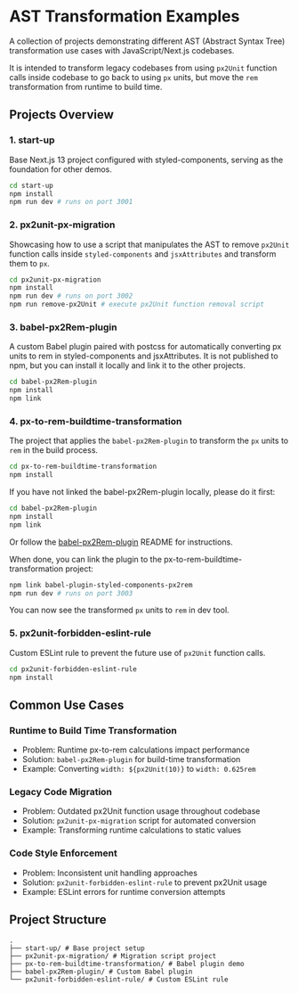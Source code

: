 # AST Transformation Examples

A collection of projects demonstrating different AST (Abstract Syntax Tree) transformation use cases with JavaScript/Next.js codebases.

It is intended to transform legacy codebases from using `px2Unit` function calls inside codebase to go back to using `px` units, but move the `rem` transformation from runtime to build time.

## Projects Overview

### 1. start-up
Base Next.js 13 project configured with styled-components, serving as the foundation for other demos.

```bash
cd start-up
npm install
npm run dev # runs on port 3001
```

### 2. px2unit-px-migration
Showcasing how to use a script that manipulates the AST to remove `px2Unit` function calls inside `styled-components` and `jsxAttributes` and transform them to `px`.

```bash
cd px2unit-px-migration
npm install
npm run dev # runs on port 3002
npm run remove-px2Unit # execute px2Unit function removal script
```

### 3. babel-px2Rem-plugin
A custom Babel plugin paired with postcss for automatically converting px units to rem in styled-components and jsxAttributes. It is not published to npm, but you can install it locally and link it to the other projects.

```bash
cd babel-px2Rem-plugin
npm install
npm link
```

### 4. px-to-rem-buildtime-transformation
The project that applies the `babel-px2Rem-plugin` to transform the `px` units to `rem` in the build process.

```bash
cd px-to-rem-buildtime-transformation
npm install
```

If you have not linked the babel-px2Rem-plugin locally, please do it first:

```bash
cd babel-px2Rem-plugin
npm install
npm link
```

Or follow the [babel-px2Rem-plugin](./babel-px2Rem-plugin/README.md) README for instructions.

When done, you can link the plugin to the px-to-rem-buildtime-transformation project:

```bash
npm link babel-plugin-styled-components-px2rem
npm run dev # runs on port 3003
```

You can now see the transformed `px` units to `rem` in dev tool.

### 5. px2unit-forbidden-eslint-rule
Custom ESLint rule to prevent the future use of `px2Unit` function calls.

```bash
cd px2unit-forbidden-eslint-rule
npm install
```


## Common Use Cases

### Runtime to Build Time Transformation
- Problem: Runtime px-to-rem calculations impact performance
- Solution: `babel-px2Rem-plugin` for build-time transformation
- Example: Converting `width: ${px2Unit(10)}` to `width: 0.625rem`

### Legacy Code Migration
- Problem: Outdated px2Unit function usage throughout codebase
- Solution: `px2unit-px-migration` script for automated conversion
- Example: Transforming runtime calculations to static values

### Code Style Enforcement
- Problem: Inconsistent unit handling approaches
- Solution: `px2unit-forbidden-eslint-rule` to prevent px2Unit usage
- Example: ESLint errors for runtime conversion attempts

## Project Structure

```
.
├── start-up/ # Base project setup
├── px2unit-px-migration/ # Migration script project
├── px-to-rem-buildtime-transformation/ # Babel plugin demo
├── babel-px2Rem-plugin/ # Custom Babel plugin
└── px2unit-forbidden-eslint-rule/ # Custom ESLint rule
```
